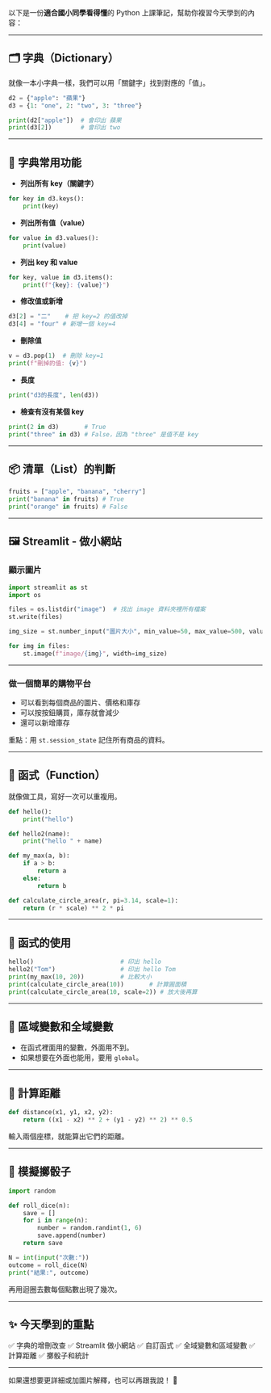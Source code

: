 以下是一份**適合國小同學看得懂**的 Python 上課筆記，幫助你複習今天學到的內容：

---

## 🗂️ 字典（Dictionary）

就像一本小字典一樣，我們可以用「關鍵字」找到對應的「值」。

```python
d2 = {"apple": "蘋果"}
d3 = {1: "one", 2: "two", 3: "three"}

print(d2["apple"])  # 會印出 蘋果
print(d3[2])        # 會印出 two
```

---

## 🔑 字典常用功能

- **列出所有 key（關鍵字）**

```python
for key in d3.keys():
    print(key)
```

- **列出所有值（value）**

```python
for value in d3.values():
    print(value)
```

- **列出 key 和 value**

```python
for key, value in d3.items():
    print(f"{key}: {value}")
```

- **修改值或新增**

```python
d3[2] = "二"    # 把 key=2 的值改掉
d3[4] = "four" # 新增一個 key=4
```

- **刪除值**

```python
v = d3.pop(1)  # 刪除 key=1
print(f"刪掉的值: {v}")
```

- **長度**

```python
print("d3的長度", len(d3))
```

- **檢查有沒有某個 key**

```python
print(2 in d3)       # True
print("three" in d3) # False，因為 "three" 是值不是 key
```

---

## 📦 清單（List）的判斷

```python
fruits = ["apple", "banana", "cherry"]
print("banana" in fruits) # True
print("orange" in fruits) # False
```

---

## 🖼️ Streamlit - 做小網站

### 顯示圖片

```python
import streamlit as st
import os

files = os.listdir("image")  # 找出 image 資料夾裡所有檔案
st.write(files)

img_size = st.number_input("圖片大小", min_value=50, max_value=500, value=300, step=50)

for img in files:
    st.image(f"image/{img}", width=img_size)
```

---

### 做一個簡單的購物平台

- 可以看到每個商品的圖片、價格和庫存
- 可以按按鈕購買，庫存就會減少
- 還可以新增庫存

重點：用 `st.session_state` 記住所有商品的資料。

---

## 👋 函式（Function）

就像做工具，寫好一次可以重複用。

```python
def hello():
    print("hello")

def hello2(name):
    print("hello " + name)

def my_max(a, b):
    if a > b:
        return a
    else:
        return b

def calculate_circle_area(r, pi=3.14, scale=1):
    return (r * scale) ** 2 * pi
```

---

## 🧪 函式的使用

```python
hello()                        # 印出 hello
hello2("Tom")                  # 印出 hello Tom
print(my_max(10, 20))          # 比較大小
print(calculate_circle_area(10))       # 計算圓面積
print(calculate_circle_area(10, scale=2)) # 放大後再算
```

---

## 🔧 區域變數和全域變數

- 在函式裡面用的變數，外面用不到。
- 如果想要在外面也能用，要用 `global`。

---

## 📏 計算距離

```python
def distance(x1, y1, x2, y2):
    return ((x1 - x2) ** 2 + (y1 - y2) ** 2) ** 0.5
```

輸入兩個座標，就能算出它們的距離。

---

## 🎲 模擬擲骰子

```python
import random

def roll_dice(n):
    save = []
    for i in range(n):
        number = random.randint(1, 6)
        save.append(number)
    return save

N = int(input("次數:"))
outcome = roll_dice(N)
print("結果:", outcome)
```

再用迴圈去數每個點數出現了幾次。

---

## ✨ 今天學到的重點

✅ 字典的增刪改查
✅ Streamlit 做小網站
✅ 自訂函式
✅ 全域變數和區域變數
✅ 計算距離
✅ 擲骰子和統計

---

如果還想要更詳細或加圖片解釋，也可以再跟我說！ 🌟
